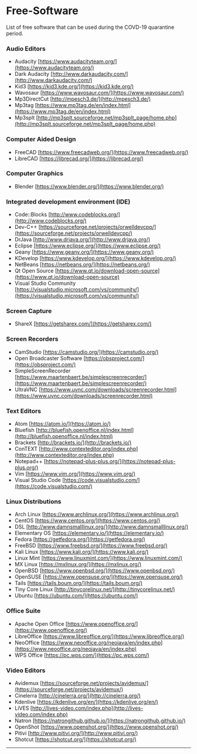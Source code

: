 # Free-Software
List of free software that can be used during the COVD-19 quarantine period.

### Audio Editors
* Audacity [https://www.audacityteam.org/](https://www.audacityteam.org/)
* Dark Audacity [http://www.darkaudacity.com/](http://www.darkaudacity.com/)
* Kid3 [https://kid3.kde.org/](https://kid3.kde.org/)
* Wavosaur [https://www.wavosaur.com/](https://www.wavosaur.com/)
* Mp3DirectCut [http://mpesch3.de/](http://mpesch3.de/)
* Mp3tag [https://www.mp3tag.de/en/index.html](https://www.mp3tag.de/en/index.html)
* Mp3splt [http://mp3splt.sourceforge.net/mp3splt_page/home.php](http://mp3splt.sourceforge.net/mp3splt_page/home.php)

### Computer Aided Design
* FreeCAD [https://www.freecadweb.org/](https://www.freecadweb.org/)
* LibreCAD [https://librecad.org/](https://librecad.org/)

### Computer Graphics
* Blender [https://www.blender.org/](https://www.blender.org/)

### Integrated development environment (IDE)
* Code::Blocks [http://www.codeblocks.org/](http://www.codeblocks.org/)
* Dev-C++ [https://sourceforge.net/projects/orwelldevcpp/](https://sourceforge.net/projects/orwelldevcpp/)
* DrJava [http://www.drjava.org/](http://www.drjava.org/)
* Eclipse [https://www.eclipse.org/](https://www.eclipse.org/)
* Geany [https://www.geany.org/](https://www.geany.org/)
* KDevelop [https://www.kdevelop.org/](https://www.kdevelop.org/)
* NetBeans [https://netbeans.org/](https://netbeans.org/)
* Qt Open Source [https://www.qt.io/download-open-source](https://www.qt.io/download-open-source)
* Visual Studio Community [https://visualstudio.microsoft.com/vs/community/](https://visualstudio.microsoft.com/vs/community/)

### Screen Capture
* ShareX [https://getsharex.com/](https://getsharex.com/)

### Screen Recorders
* CamStudio [https://camstudio.org/](https://camstudio.org/)
* Open Broadcaster Software [https://obsproject.com/](https://obsproject.com/)
* SimpleScreenRecorder [https://www.maartenbaert.be/simplescreenrecorder/](https://www.maartenbaert.be/simplescreenrecorder/)
* UltraVNC [https://www.uvnc.com/downloads/screenrecorder.html](https://www.uvnc.com/downloads/screenrecorder.html)

### Text Editors
* Atom [https://atom.io/](https://atom.io/)
* Bluefish [http://bluefish.openoffice.nl/index.html](http://bluefish.openoffice.nl/index.html)
* Brackets [http://brackets.io/](http://brackets.io/)
* ConTEXT [http://www.contexteditor.org/index.php](http://www.contexteditor.org/index.php)
* Notepad++ [https://notepad-plus-plus.org/](https://notepad-plus-plus.org/)
* Vim [https://www.vim.org/](https://www.vim.org/)
* Visual Studio Code [https://code.visualstudio.com/](https://code.visualstudio.com/)

### Linux Distributions

* Arch Linux [https://www.archlinux.org/](https://www.archlinux.org/)
* CentOS [https://www.centos.org/](https://www.centos.org/)
* DSL [http://www.damnsmalllinux.org/](http://www.damnsmalllinux.org/)
* Elementary OS [https://elementary.io/](https://elementary.io/)
* Fedora [https://getfedora.org/](https://getfedora.org/)
* FreeBSD [https://www.freebsd.org/](https://www.freebsd.org/)
* Kali Linux [https://www.kali.org/](https://www.kali.org/)
* Linux Mint [https://www.linuxmint.com/](https://www.linuxmint.com/)
* MX Linux [https://mxlinux.org/](https://mxlinux.org/)
* OpenBSD [https://www.openbsd.org/](https://www.openbsd.org/)
* OpenSUSE [https://www.opensuse.org/](https://www.opensuse.org/)
* Tails [https://tails.boum.org/](https://tails.boum.org/)
* Tiny Core Linux [http://tinycorelinux.net/](http://tinycorelinux.net/)
* Ubuntu [https://ubuntu.com/](https://ubuntu.com/)

### Office Suite
* Apache Open Office [https://www.openoffice.org/](https://www.openoffice.org/)
* LibreOffice [https://www.libreoffice.org/](https://www.libreoffice.org/)
* NeoOffice [https://www.neooffice.org/neojava/en/index.php](https://www.neooffice.org/neojava/en/index.php)
* WPS Office [https://pc.wps.com/](https://pc.wps.com/)

### Video Editors
* Avidemux [https://sourceforge.net/projects/avidemux/](https://sourceforge.net/projects/avidemux/)
* Cinelerra [http://cinelerra.org/](http://cinelerra.org/)
* Kdenlive [https://kdenlive.org/en/](https://kdenlive.org/en/)
* LiVES [http://lives-video.com/index.php](http://lives-video.com/index.php)
* Natron [https://natrongithub.github.io/](https://natrongithub.github.io/)
* OpenShot [https://www.openshot.org/](https://www.openshot.org/)
* Pitivi [http://www.pitivi.org/](http://www.pitivi.org/)
* Shotcut [https://shotcut.org/](https://shotcut.org/)

___

